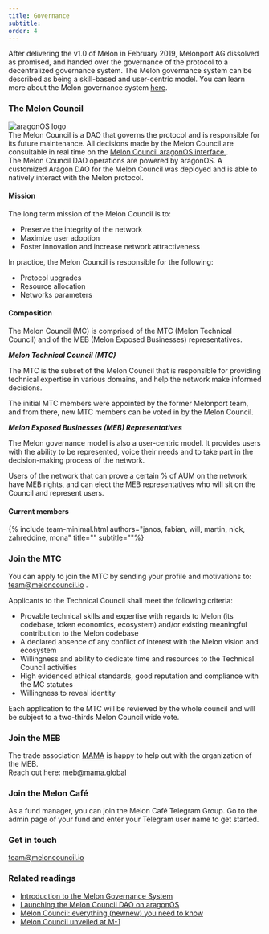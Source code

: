 ```yaml
---
title: Governance
subtitle:
order: 4
---
```


After delivering the v1.0 of Melon in February 2019, Melonport AG dissolved as promised, and handed over the governance of the protocol to a decentralized governance system. The Melon governance system can be described as being a skill-based and user-centric model. You can learn more about the Melon governance system [here](https://medium.com/melonprotocol/introduction-to-the-melon-governance-system-f6ff73c70eb0).

### The Melon Council

<div class="uk-grid">
	<div class="uk-flex uk-flex-middle uk-width-1-1 uk-width-1-4@m uk-margin">
		<img class="uk-image--medium" src="{{site.uploads | absolute_url}}aragon-logo.png" alt="aragonOS logo">
	</div>
	<div class="uk-width-1-1 uk-width-3-4@m">
		The Melon Council is a DAO that governs the protocol and is responsible for its future maintenance. All decisions made by the Melon Council are consultable in real time on the <a href="https://aragon.mainnet.aragonpm.com/#/0xfe1f2de598f42ce67bb9aad5ad473f0272d09b74/0x5e7ddf72114842a580b8d0db57da191eeced8db9" target="_blank">Melon Council aragonOS interface </a> .<br>The Melon Council DAO operations are powered by aragonOS.  A customized Aragon DAO for the Melon Council was deployed and is able to natively interact with the Melon protocol.
	</div>
</div>

#### Mission

The long term mission of the Melon Council is to:

- Preserve the integrity of the network
- Maximize user adoption
- Foster innovation and increase network attractiveness

In practice, the Melon Council is responsible for the following:

- Protocol upgrades
- Resource allocation
- Networks parameters

#### Composition

The Melon Council (MC) is comprised of the MTC (Melon Technical Council) and of the MEB (Melon Exposed Businesses) representatives.

**<i>Melon Technical Council (MTC)</i>**

The MTC is the subset of the Melon Council that is responsible for providing technical expertise in various domains, and help the network make informed decisions.

The initial MTC members were appointed by the former Melonport team, and from there, new MTC members can be voted in by the Melon Council.

**<i>Melon Exposed Businesses (MEB) Representatives</i>**

The Melon governance model is also a user-centric model. It provides users with the ability to be represented, voice their needs and to take part in the decision-making process of the network.

Users of the network that can prove a certain % of AUM on the network have MEB rights, and can elect the MEB representatives who will sit on the Council and represent users.

#### Current members

{% include team-minimal.html authors="janos, fabian, will, martin, nick, zahreddine, mona" title="" subtitle=""%}

### Join the MTC

You can apply to join the MTC by sending your profile and motivations to: [team@meloncouncil.io](mailto:team@meloncouncil.io) .

Applicants to the Technical Council shall meet the following criteria:

- Provable technical skills and expertise with regards to Melon (its codebase, token economics, ecosystem) and/or existing meaningful contribution to the Melon codebase
- A declared absence of any conflict of interest with the Melon vision and ecosystem
- Willingness and ability to dedicate time and resources to the Technical Council activities
- High evidenced ethical standards, good reputation and compliance with the MC statutes
- Willingness to reveal identity

Each application to the MTC will be reviewed by the whole council and will be subject to a two-thirds Melon Council wide vote.

### Join the MEB

The trade association [MAMA](https://mama.global/) is happy to help out with the organization of the MEB.<br>Reach out here: [meb@mama.global](mailto:meb@mama.global)

### Join the Melon Café

As a fund manager, you can join the Melon Café Telegram Group. Go to the admin page of your fund and enter your Telegram user name to get started.

### Get in touch

[team@meloncouncil.io](mailto:team@meloncouncil.io)

### Related readings

- [Introduction to the Melon Governance System](https://medium.com/melonprotocol/introduction-to-the-melon-governance-system-f6ff73c70eb0)
- [Launching the Melon Council DAO on aragonOS](https://medium.com/melonprotocol/launching-the-melon-council-dao-on-aragonos-42147c86582)
- [Melon Council: everything (newnew) you need to know](https://medium.com/melonprotocol/melon-council-ee7eb75968ac)
- [Melon Council unveiled at M-1](https://medium.com/melonprotocol/melon-council-unveiled-at-m-1-ae87d999b7ba)
